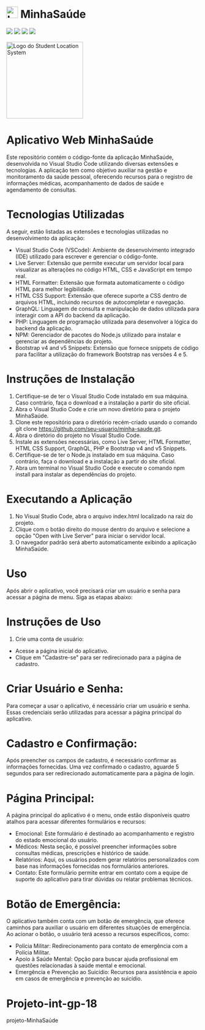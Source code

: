 # <img src="https://github.com/Fcamposdev/Projeto-int-gp-18/blob/main/src/assets/image/Logo.png" width="30px"  title="Logo do MinhaSaúde"> MinhaSaúde
<img src="https://img.shields.io/badge/HTML5-E34F26?style=for-the-badge&logo=html5&logoColor=white"> <img src="https://img.shields.io/badge/CSS3-1572B6?style=for-the-badge&logo=css3&logoColor=white"> <img src="https://img.shields.io/badge/JavaScript-F7DF1E?style=for-the-badge&logo=javascript&logoColor=black"> <img src="https://img.shields.io/badge/PHP-777BB4?style=for-the-badge&logo=php&logoColor=white"><br><br>
<img src="https://github.com/Fcamposdev/Projeto-int-gp-18/blob/main/src/assets/image/Logo.png" width="200px" title="Logo do Student Location System"> <br>
# Aplicativo Web MinhaSaúde
Este repositório contém o código-fonte da aplicação MinhaSaúde, desenvolvida no Visual Studio Code utilizando diversas extensões e tecnologias. A aplicação tem como objetivo auxiliar na gestão e monitoramento da saúde pessoal, oferecendo recursos para o registro de informações médicas, acompanhamento de dados de saúde e agendamento de consultas.

# Tecnologias Utilizadas
A seguir, estão listadas as extensões e tecnologias utilizadas no desenvolvimento da aplicação:
- Visual Studio Code (VSCode): Ambiente de desenvolvimento integrado (IDE) utilizado para escrever e gerenciar o código-fonte.
- Live Server: Extensão que permite executar um servidor local para visualizar as alterações no código HTML, CSS e JavaScript em tempo real.
- HTML Formatter: Extensão que formata automaticamente o código HTML para melhor legibilidade.
- HTML CSS Support: Extensão que oferece suporte a CSS dentro de arquivos HTML, incluindo recursos de autocompletar e navegação.
- GraphQL: Linguagem de consulta e manipulação de dados utilizada para interagir com a API do backend da aplicação.
- PHP: Linguagem de programação utilizada para desenvolver a lógica do backend da aplicação.
- NPM: Gerenciador de pacotes do Node.js utilizado para instalar e gerenciar as dependências do projeto.
- Bootstrap v4 and v5 Snippets: Extensão que fornece snippets de código para facilitar a utilização do framework Bootstrap nas versões 4 e 5.

# Instruções de Instalação
1. Certifique-se de ter o Visual Studio Code instalado em sua máquina. Caso contrário, faça o download e a instalação a partir do site oficial.
2. Abra o Visual Studio Code e crie um novo diretório para o projeto MinhaSaúde.
3. Clone este repositório para o diretório recém-criado usando o comando git clone https://github.com/seu-usuario/minha-saude.git.
4. Abra o diretório do projeto no Visual Studio Code.
5. Instale as extensões necessárias, como Live Server, HTML Formatter, HTML CSS Support, GraphQL, PHP e Bootstrap v4 and v5 Snippets.
6. Certifique-se de ter o Node.js instalado em sua máquina. Caso contrário, faça o download e a instalação a partir do site oficial.
7. Abra um terminal no Visual Studio Code e execute o comando npm install para instalar as dependências do projeto.

# Executando a Aplicação
1. No Visual Studio Code, abra o arquivo index.html localizado na raiz do projeto.
2. Clique com o botão direito do mouse dentro do arquivo e selecione a opção "Open with Live Server" para iniciar o servidor local.
3. O navegador padrão será aberto automaticamente exibindo a aplicação MinhaSaúde.

# Uso
Após abrir o aplicativo, você precisará criar um usuário e senha para acessar a página de menu. Siga as etapas abaixo:
# Instruções de Uso
1. Crie uma conta de usuário:
- Acesse a página inicial do aplicativo.
- Clique em "Cadastre-se" para ser redirecionado para a página de cadastro.

# Criar Usuário e Senha: 
Para começar a usar o aplicativo, é necessário criar um usuário e senha. Essas credenciais serão utilizadas para acessar a página principal do aplicativo.
# Cadastro e Confirmação: 
Após preencher os campos de cadastro, é necessário confirmar as informações fornecidas. Uma vez confirmado o cadastro, aguarde 5 segundos para ser redirecionado automaticamente para a página de login.
# Página Principal: 
A página principal do aplicativo é o menu, onde estão disponíveis quatro atalhos para acessar diferentes formulários e recursos:
- Emocional: Este formulário é destinado ao acompanhamento e registro do estado emocional do usuário.
- Médicos: Nesta seção, é possível preencher informações sobre consultas médicas, prescrições e histórico de saúde.
- Relatórios: Aqui, os usuários podem gerar relatórios personalizados com base nas informações fornecidas nos formulários anteriores.
- Contato: Este formulário permite entrar em contato com a equipe de suporte do aplicativo para tirar dúvidas ou relatar problemas técnicos.
# Botão de Emergência: 
O aplicativo também conta com um botão de emergência, que oferece caminhos para auxiliar o usuário em diferentes situações de emergência. Ao acionar o botão, o usuário terá acesso a recursos específicos, como:
- Polícia Militar: Redirecionamento para contato de emergência com a Polícia Militar.
- Apoio à Saúde Mental: Opção para buscar ajuda profissional em questões relacionadas à saúde mental e emocional.
- Emergência e Prevenção ao Suicídio: Recursos para assistência e apoio em casos de emergência e prevenção ao suicídio.



# Projeto-int-gp-18
projeto-MinhaSaúde

